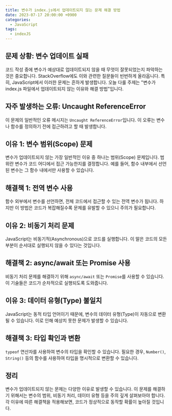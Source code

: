```yaml
---
title: 변수가 index.js에서 업데이트되지 않는 문제 해결 방법
date: 2023-07-17 20:00:00 +0900
categories:
  - JavaScript
tags:
  - indexJS
---
```


## 문제 상황: 변수 업데이트 실패

코드 작성 중에 변수가 예상대로 업데이트되지 않을 때 무엇이 잘못되었는지 파악하는 것은 중요합니다. StackOverflow에도 이와 관련한 질문들이 빈번하게 올라옵니다. 특히, JavaScript에서 이러한 문제는 흔하게 발생합니다. 오늘 다룰 주제는 "변수가 index.js 파일에서 업데이트되지 않는 이유와 해결 방법"입니다.

## 자주 발생하는 오류: Uncaught ReferenceError

이 문제의 일반적인 오류 메시지는 `Uncaught ReferenceError`입니다. 이 오류는 변수나 함수를 정의하기 전에 접근하려고 할 때 발생합니다. 

## 이유 1: 변수 범위(Scope) 문제

변수가 업데이트되지 않는 가장 일반적인 이유 중 하나는 범위(Scope) 문제입니다. 범위란 변수가 코드 어디에서 접근 가능한지를 결정합니다. 예를 들어, 함수 내부에서 선언된 변수는 그 함수 내에서만 사용할 수 있습니다.

## 해결책 1: 전역 변수 사용

함수 외부에서 변수를 선언하면, 전체 코드에서 접근할 수 있는 전역 변수가 됩니다. 하지만 이 방법은 코드가 복잡해질수록 문제를 유발할 수 있으니 주의가 필요합니다.

## 이유 2: 비동기 처리 문제

JavaScript는 비동기적(Asynchronous)으로 코드를 실행합니다. 이 말은 코드의 모든 부분이 순서대로 실행되지 않을 수 있다는 것입니다.

## 해결책 2: async/await 또는 Promise 사용

비동기 처리 문제를 해결하기 위해 `async/await` 또는 `Promise`를 사용할 수 있습니다. 이 기술들은 코드가 순차적으로 실행되도록 도와줍니다.

## 이유 3: 데이터 유형(Type) 불일치

JavaScript는 동적 타입 언어이기 때문에, 변수의 데이터 유형(Type)이 자동으로 변환될 수 있습니다. 이로 인해 예상치 못한 문제가 발생할 수 있습니다.

## 해결책 3: 타입 확인과 변환

`typeof` 연산자를 사용하여 변수의 타입을 확인할 수 있습니다. 필요한 경우, `Number()`, `String()` 등의 함수를 사용하여 타입을 명시적으로 변환할 수 있습니다.

## 정리

변수가 업데이트되지 않는 문제는 다양한 이유로 발생할 수 있습니다. 이 문제를 해결하기 위해서는 변수의 범위, 비동기 처리, 데이터 유형 등을 주의 깊게 살펴보아야 합니다. 각 이유에 따른 해결책을 적용해보면, 코드가 정상적으로 동작할 확률이 높아질 것입니다.